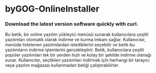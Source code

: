 # byGOG-OnlineInstaller
### Download the latest version software quickly with curl.
Bu betik, bir online yazılım yükleyici menüsü sunarak kullanıcılara çeşitli yazılımları otomatik olarak indirme ve kurma imkanı sağlar. Kullanıcılar, menüde listelenen yazılımlardan istediklerini seçebilir ve betik bu yazılımların indirme işlemlerini gerçekleştirir.
Betik, kullanıcılara çeşitli popüler yazılımları tek bir yerden hızlı ve kolay bir şekilde indirme olanağı sunar. Kullanıcılar, seçtikleri yazılımları indirmek için herhangi bir tarayıcı veya yazılım mağazası kullanmadan betiği çalıştırabilirler.
